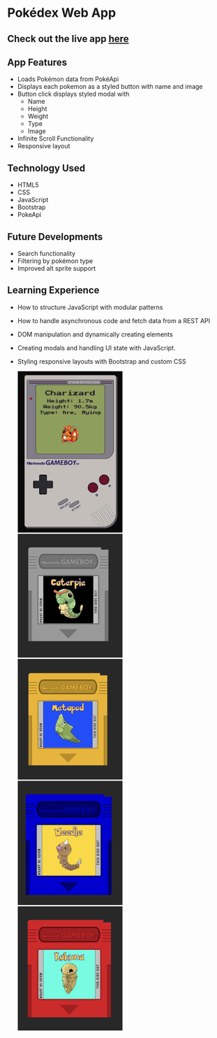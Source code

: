# Pokédex Web App

## Check out the live app [here](https://bkmick77.github.io/gameboy-pokedex/)

## App Features

- Loads Pokémon data from PokéApi
- Displays each pokemon as a styled button with name and image
- Button click displays styled modal with
  - Name
  - Height
  - Weight
  - Type
  - Image
- Infinite Scroll Functionality
- Responsive layout

## Technology Used

- HTML5
- CSS
- JavaScript
- Bootstrap
- PokeApi

## Future Developments

- Search functionality
- Filtering by pokémon type
- Improved alt sprite support

## Learning Experience

- How to structure JavaScript with modular patterns
- How to handle asynchronous code and fetch data from a REST API
- DOM manipulation and dynamically creating elements
- Creating modals and handling UI state with JavaScript.
- Styling responsive layouts with Bootstrap and custom CSS

  <img src="src/img/gameboy.png" width="50%" />
  <img src="src/img/cart-gray.png" width="50%" />
  <img src="src/img/cart-yellow.png" width="50%" />
  <img src="src/img/cart-blue.png" width="50%" />
  <img src="src/img/cart-red.png" width="50%" />
